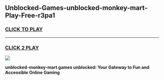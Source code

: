 
## Unblocked-Games-unblocked-monkey-mart-Play-Free-r3pa1
<h3>
<a href="https://premium76.site?title=unblocked-monkey-mart&ref=23A">CLICK TO PLAY</a></h3>
<hr>

<h3>
<a href="https://premium76.site?title=unblocked-monkey-mart&ref=23A">CLICK 2 PLAY</a>
  
</h3>

<a href="https://premium76.site?title=unblocked-monkey-mart&ref=23A"><img src="https://clearcache.store/games.png"></a>


**unblocked-monkey-mart games unblocked: Your Gateway to Fun and Accessible Online Gaming**
